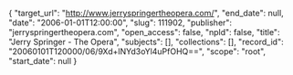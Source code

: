 {
  "target_url": "http://www.jerryspringertheopera.com/", 
  "end_date": null, 
  "date": "2006-01-01T12:00:00", 
  "slug": 111902, 
  "publisher": "jerryspringertheopera.com", 
  "open_access": false, 
  "npld": false, 
  "title": "Jerry Springer - The Opera", 
  "subjects": [], 
  "collections": [], 
  "record_id": "20060101T120000/06/9Xd+lNYd3oYl4uPfOHQ==", 
  "scope": "root", 
  "start_date": null
}

